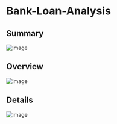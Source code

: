 # Bank-Loan-Analysis

## Summary
  
  ![image](https://github.com/user-attachments/assets/a905ced3-95c3-4aa5-8619-f5649f56a4de)

## Overview

![image](https://github.com/user-attachments/assets/0e0f8dcf-2e91-47bb-90aa-f090daadba4c)

## Details

![image](https://github.com/user-attachments/assets/07c1db9f-79b5-409e-b676-f91d0fbb0b32)
